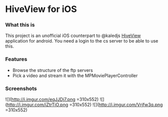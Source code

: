 # HiveView for iOS

### What this is 
This project is an unofficial iOS counterpart to @kaledjs [HiveView](https://github.com/kaledj/HiveView) application for android. You need a login to the cs server to be able to use this. 

### Features
- Browse the structure of the ftp servers
- Pick a video and stream it with the MPMoviePlayerController

### Screenshots
![](http://i.imgur.com/eqJJDj7.png =310x552)
![](http://i.imgur.com/iZtrTiO.png =310x552)
![](http://i.imgur.com/Vrjfw3q.png =310x552)
